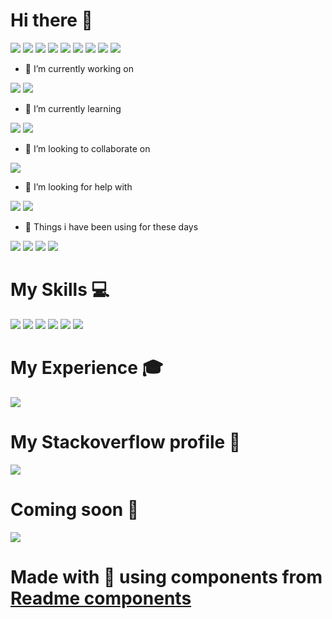 

# Hi there 👋

  

<p align="left">
<img  src="https://readme-components.vercel.app/api?component=text&text=I&fill=linear-gradient%28to%20top%2C%20%23a18cd1%200%25%2C%20%23fbc2eb%20100%25%29%3B">
<img  src="https://readme-components.vercel.app/api?component=text&text=M&fill=linear-gradient%28to%20top%2C%20%23a18cd1%200%25%2C%20%23fbc2eb%20100%25%29%3B">
<img  src="https://readme-components.vercel.app/api?component=text&text=%20">
<img  src="https://readme-components.vercel.app/api?component=text&text=H&fill=linear-gradient%28to%20top%2C%20%23a18cd1%200%25%2C%20%23fbc2eb%20100%25%29%3B">
<img  src="https://readme-components.vercel.app/api?component=text&text=A&fill=linear-gradient%28to%20top%2C%20%23a18cd1%200%25%2C%20%23fbc2eb%20100%25%29%3B">
<img  src="https://readme-components.vercel.app/api?component=text&text=R&fill=linear-gradient%28to%20top%2C%20%23a18cd1%200%25%2C%20%23fbc2eb%20100%25%29%3B">
<img  src="https://readme-components.vercel.app/api?component=text&text=I&fill=linear-gradient%28to%20top%2C%20%23a18cd1%200%25%2C%20%23fbc2eb%20100%25%29%3B">
<img  src="https://readme-components.vercel.app/api?component=text&text=S&fill=linear-gradient%28to%20top%2C%20%23a18cd1%200%25%2C%20%23fbc2eb%20100%25%29%3B">
<img  src="https://readme-components.vercel.app/api?component=text&text=H&fill=linear-gradient%28to%20top%2C%20%23a18cd1%200%25%2C%20%23fbc2eb%20100%25%29%3B">
</p>


  

- 🔭 I’m currently working on

<p align="left">  <img  src="https://readme-components.vercel.app/api?component=logo&fill=black&logo=ember.js&svgfill=df5c43">  <img  src="https://readme-components.vercel.app/api?component=logo&fill=black&logo=sass&svgfill=cd6799">

</p>

  

- 🌱 I’m currently learning

  

<p align="left">  <img  src="https://readme-components.vercel.app/api?component=logo&fill=black&logo=react&animation=spin&svgfill=15d8fe">  <img  src="https://readme-components.vercel.app/api?component=logo&fill=black&logo=node.js&svgfill=659b60">

</p>

  

- 👯 I’m looking to collaborate on

  

<p align="left">

<img  src="https://readme-components.vercel.app/api?component=logo&fill=black&logo=📚&desc=readme-components">

</p>

- 🤔 I’m looking for help with

  

<p align="left">

<img  src="https://readme-components.vercel.app/api?component=logo&fill=black&logo=redux&svgfill=764abc">

<img  src="https://readme-components.vercel.app/api?component=logo&fill=black&logo=webpack&svgfill=8ed5fa">

</p>

  

- 👀 Things i have been using for these days

  

<p align="left">

<img  src="https://readme-components.vercel.app/api?component=logo&fill=black&logo=html5&svgfill=f06629">

<img  src="https://readme-components.vercel.app/api?component=logo&fill=black&logo=javascript&svgfill=f6df1c">

<img  src="https://readme-components.vercel.app/api?component=logo&fill=black&logo=css3&svgfill=028dd1">

<img  src="https://readme-components.vercel.app/api?component=logo&fill=black&logo=github">

</p>



# My Skills 💻



<p align="left">

<img  src="https://readme-components.vercel.app/api?component=linearprogress&skill=HTML&value=80&design=candy&fill=ff69b4">

<img  src="https://readme-components.vercel.app/api?component=linearprogress&skill=CSS&value=70&design=candy&fill=ff69b4">

<img  src="https://readme-components.vercel.app/api?component=linearprogress&skill=JS&value=50&design=candy&fill=ff69b4">

<img  src="https://readme-components.vercel.app/api?component=linearprogress&skill=REACT&value=60&design=candy&fill=ff69b4">

<img  src="https://readme-components.vercel.app/api?component=linearprogress&skill=CPP&value=50&design=candy&fill=ff69b4">

<img  src="https://readme-components.vercel.app/api?component=linearprogress&skill=GIT&value=70&design=candy&fill=ff69b4">

</p>



# My Experience 🎓 



<p align="left">

<img  src="https://readme-components.vercel.app/api?component=experience&company=freshworks&role=software%20Developer%20Intern&duration=7m&location=chennai&fill=linear-gradient%2862deg%2C%20%238EC5FC%200%25%2C%20%23E0C3FC%20100%25%29%3B%0A">

</p>

# My Stackoverflow profile 👀


<p align="left">
<img  src="https://readme-components.vercel.app/api?component=stackoverflow&stackoverflowid=8780399&textfill=black&fill=linear-gradient%2862deg%2C%20%238EC5FC%200%25%2C%20%23E0C3FC%20100%25%29%3B%0A">
</p>

# Coming soon 🚀



<p align="left">

<img  src="https://readme-components.vercel.app/api?component=">

</p>

# Made with :purple_heart: using components from [Readme components](https://github.com/harish-sethuraman/readme-components)
